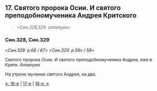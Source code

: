 
## 17. Святого пророка Осии. И святого преподобномученика Андрея Критского

> <*Син.328,329: аллилуиа*>

### Син.328, Син.329

<*Син.328: p.66 / 67*>
<*Син.329: p.56v / 58*>

Святого пророка Осии. И святого преподобномученика Андрея, иже в Крите. *Аллилуиа*

*На утрене* мучение святого Андрея, на два. 

[← 16-е](10_16_SAB.ru.md) | [17-е](README.md#17-й) | [18-е →](10_18_SAB.ru.md)

